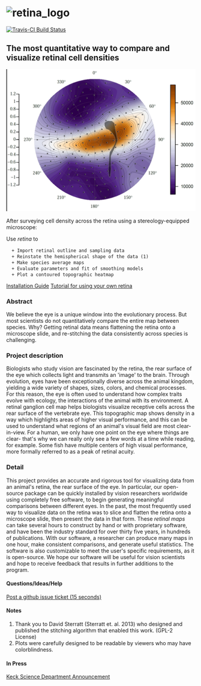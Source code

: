 # ![retina_logo](https://cloud.githubusercontent.com/assets/4623063/8342959/8206dd04-1a85-11e5-8d00-d58866c99d66.jpg)
[![Travis-CI Build Status](https://travis-ci.org/bc/retina.png?branch=master)](https://travis-ci.org/bc/retina)
## The most quantitative way to compare and visualize retinal cell densities
![Retinal Map Visualization](tutorial_pix/retina_plot_output_pmol753.jpg)

After surveying cell density across the retina using a stereology-equipped microscope:

Use _retina_ to

```
  + Import retinal outline and sampling data
  + Reinstate the hemispherical shape of the data (1)
  + Make species average maps
  + Evaluate parameters and fit of smoothing models
  + Plot a contoured topographic heatmap
```


[Installation Guide](install.md "Installation Page")
[Tutorial for using your own retina](tutorial.md "Tutorial.md")

### Abstract
We believe the eye is a unique window into the evolutionary process.
But most scientists do not quantitatively compare the entire map between species. Why? Getting retinal data means flattening the retina onto a microscope slide, and re-stitching the data consistently across species is challenging.

### Project description
Biologists who study vision are fascinated by the retina, the rear surface of the eye which collects light and transmits an 'image' to the brain. Through evolution, eyes have been exceptionally diverse across the animal kingdom, yielding a wide variety of shapes, sizes, colors, and chemical processes. For this reason, the eye is often used to understand how complex traits evolve with ecology, the interactions of the animal with its environment. A retinal ganglion cell map helps biologists visualize receptive cells across the rear surface of the vertebrate eye. This topographic map shows density in a way which highlights areas of higher visual performance, and this can be used to understand what regions of an animal's visual field are most clear-in-view. For a human, we only have one point on the eye where things are clear- that's why we can really only see a few words at a time while reading, for example. Some fish have multiple centers of high visual performance, more formally referred to as a peak of retinal acuity.

### Detail
This project provides an accurate and rigorous tool for visualizing data from an animal's retina, the rear surface of the eye. In particular, our open-source package can be quickly installed by vision researchers worldwide using completely free software, to begin generating meaningful comparisons between different eyes. In the past, the most frequently used way to visualize data on the retina was to slice and flatten the retina onto a microscope slide, then present the data in that form. These _retinal maps_ can take several hours to construct by hand or with proprietary software, and have been the industry standard for over thirty five years, in hundreds of publications. With our software, a researcher can produce many maps in one hour, make consistent comparisons, and generate useful statistics. The software is also customizable to meet the user's specific requirements, as it is open-source. We hope our software will be useful for vision scientists and hope to receive feedback that results in further additions to the program.

#### Questions/Ideas/Help
[Post a github issue ticket (15 seconds)](https://github.com/bcohn12/retina/issues/new "Post an issue ticket")

#### Notes
1. Thank you to David Sterratt (Sterratt et. al. 2013) who designed and published the stitching algorithm that enabled this work. (GPL-2 License)
2. Plots were carefully designed to be readable by viewers who may have colorblindness.

#### In Press
[Keck Science Department Announcement](http://www.kecksci.claremont.edu/News/Newsdetail.asp?NewsID=92 "KSD")
